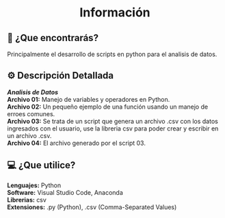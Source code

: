 <h1 align="center">Información</h1>
<h2>🤔 ¿Que encontrarás?</h2>
Principalmente el desarrollo de scripts en python para el analisis de datos.

<h2>⚙️ Descripción Detallada</h2>

***Analisis de Datos***     
**Archivo 01:** Manejo de variables y operadores en Python.   
**Archivo 02:** Un pequeño ejemplo de una función usando un manejo de erroes comunes.   
**Archivo 03:** Se trata de un script que genera un archivo .csv con los datos ingresados con el usuario, use la libreria csv para poder crear y escribir en un archivo .csv.   
**Archivo 04:** El archivo generado por el script 03.   

<h2>💻 ¿Que utilice?</h2>

**Lenguajes:** Python  
**Software:** Visual Studio Code, Anaconda  
**Librerias:** csv   
**Extensiones:** .py (Python), .csv (Comma-Separated Values)